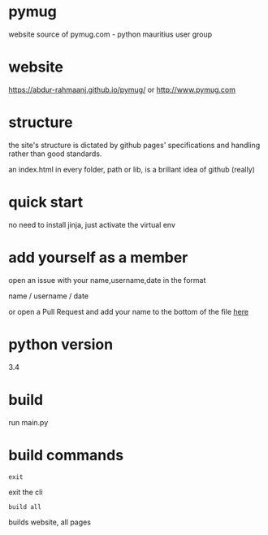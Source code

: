 # pymug
website source of pymug.com - python mauritius user group

# website
https://abdur-rahmaanj.github.io/pymug/ or http://www.pymug.com

# structure
the site's structure is dictated by github pages' specifications and handling rather than good standards.

an index.html in every folder, path or lib, is a brillant idea of github (really)

# quick start

no need to install jinja, just activate the virtual env

# add yourself as a member

open an issue with your name,username,date in the format

name / username / date

or open a Pull Request and add your name to the bottom of the file [here](https://github.com/Abdur-rahmaanJ/pymug/blob/master/docs/data/members_basic/members.txt)

# python version 

3.4

# build

run main.py

# build commands

~~~
exit
~~~

exit the cli

~~~
build all
~~~

builds website, all pages


